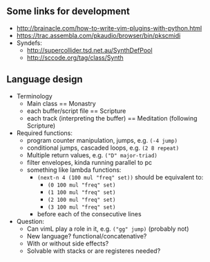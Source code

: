 Some links for development
--------------------------

 * http://brainacle.com/how-to-write-vim-plugins-with-python.html
 * https://trac.assembla.com/pkaudio/browser/bin/pkscmidi
 * Syndefs:
    * http://supercollider.tsd.net.au/SynthDefPool
    * http://sccode.org/tag/class/Synth

Language design
---------------

 * Terminology
   * Main class == Monastry
   * each buffer/script file == Scripture
   * each track (interpreting the buffer) == Meditation (following Scripture)
 * Required functions:
    * program counter manipulation, jumps, e.g. `(-4 jump)`
    * conditional jumps, cascaded loops, e.g. `(2 8 repeat)`
    * Multiple return values, e.g. `("D" major-triad)`
    * filter envelopes, kinda running parallel to pc
    * something like lambda functions:
      * `(next-n 4 (100 mul "freq" set))` should be equivalent to:
        * `(0 100 mul "freq" set)`
        * `(1 100 mul "freq" set)`
        * `(2 100 mul "freq" set)`
        * `(3 100 mul "freq" set)`
      * before each of the consecutive lines
 * Question:
    * Can vimL play a role in it, e.g. `("gg" jump)` (probably not)
    * New language? functional/concatenative?
    * With or without side effects?
    * Solvable with stacks or are registeres needed?


